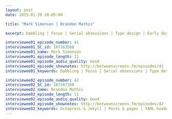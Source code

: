```yaml
---
layout: post
date: 2015-01-20 20:05:00

title: "Mark Simonson | Brandon Mathis"

excerpt: Dabbling | Focus | Serial obsessions | Type design | Early days | Python | Hacking | Programming languages || Octopress & Jekyll | Posts & pages | YAML header | Front matter | Liquid | Responsive Octopress 

interviewee01_episode_number: 41
interviewee01_SC_id: 187163568
interviewee01_name: Mark Simonson
interviewee01_episode_length: 11
interviewee01_episode_audio_quality: Good
interviewee01_episode_shownotes: http://betweenscreens.fm/episodes/41
interviewee01_keywords: Dabbling | Focus | Serial obsessions | Type design | Early days | Python | Hacking | Programming languages 

interviewee02_episode_number: 42
interviewee02_SC_id: 187167160
interviewee02_name: Brandon Mathis
interviewee02_episode_length: 11
interviewee02_episode_audio_quality: Good
interviewee02_episode_shownotes: http://betweenscreens.fm/episodes/42
interviewee02_keywords: Octopress & Jekyll | Posts & pages | YAML header | Front matter | Liquid | Responsive Octopress
---
```

